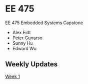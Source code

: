 # EE 475

EE 475 Embedded Systems Capstone

* Alex Eidt
* Peter Gunarso
* Sunny Hu
* Edward Wu


## Weekly Updates
[Week 1](weekly_update/week1.md)
